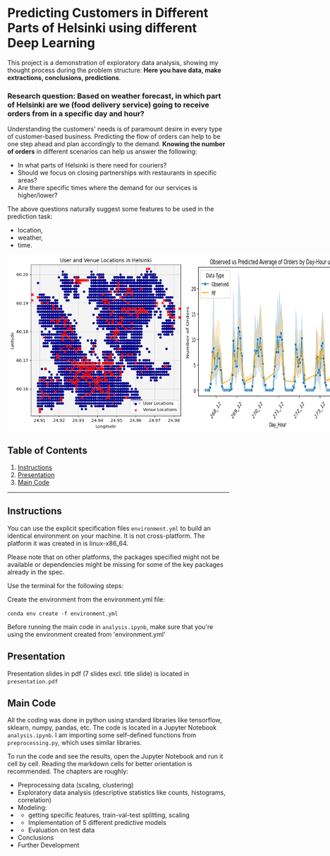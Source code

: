 # Predicting Customers in Different Parts of Helsinki using different Deep Learning

This project is a demonstration of exploratory data analysis, showing my thought process during the problem structure: __Here you have data, make extractions, conclusions, predictions__.

### Research question: Based on weather forecast, in which part of Helsinki are we (food delivery service) going to receive orders from in a specific day and hour?

Understanding the customers' needs is of paramount desire in every type of customer-based business. Predicting the flow of orders can help to be one step ahead and plan accordingly to the demand. __Knowing the number of orders__ in different scenarios can help us answer the following:

- In what parts of Helsinki is there need for couriers?
- Should we focus on closing partnerships with restaurants in specific areas?
- Are there specific times where the demand for our services is higher/lower?

The above questions naturally suggest some features to be used in the prediction task:
- location,
- weather,
- time.

<div style="display: flex; justify-content: space-between;">
    <img src="imgs/uservenue.png" alt="Helsinki customers" title="Map of customers and venues" width="400"/>
    <img src="imgs/rf.png" alt="Model" title="rf" width="400"/>
</div>


## Table of Contents

1. [Instructions](#instructions)
2. [Presentation](#presentation)
3. [Main Code](#main-code)
----

## Instructions

You can use the explicit specification files ```environment.yml``` to build an identical environment on your machine. It is not cross-platform. The platform it was created in is linux-x86_64.

Please note that on other platforms, the packages specified might not be available or dependencies might be missing for some of the key packages already in the spec.

Use the terminal for the following steps:

Create the environment from the environment.yml file:

```conda env create -f environment.yml```


Before running the main code in ```analysis.ipynb```, make sure that you're using the environment created from 'environment.yml'

## Presentation

Presentation slides in pdf (7 slides excl. title slide) is located in ```presentation.pdf```

## Main Code

All the coding was done in python using standard libraries like tensorflow, sklearn, numpy, pandas, etc. The code is located in a Jupyter Notebook ```analysis.ipynb```. I am importing some self-defined functions from ```preprocessing.py```, which uses similar libraries.

To run the code and see the results, open the Jupyter Notebook and run it cell by cell. Reading the markdown cells for better orientation is recommended. The chapters are roughly:
- Preprocessing data (scaling, clustering)
- Exploratory data analysis (descriptive statistics like counts, histograms, correlation)
- Modeling:
- - getting specific features, train-val-test splitting, scaling
- - Implementation of 5 different predictive models
- - Evaluation on test data
- Conclusions
- Further Development

